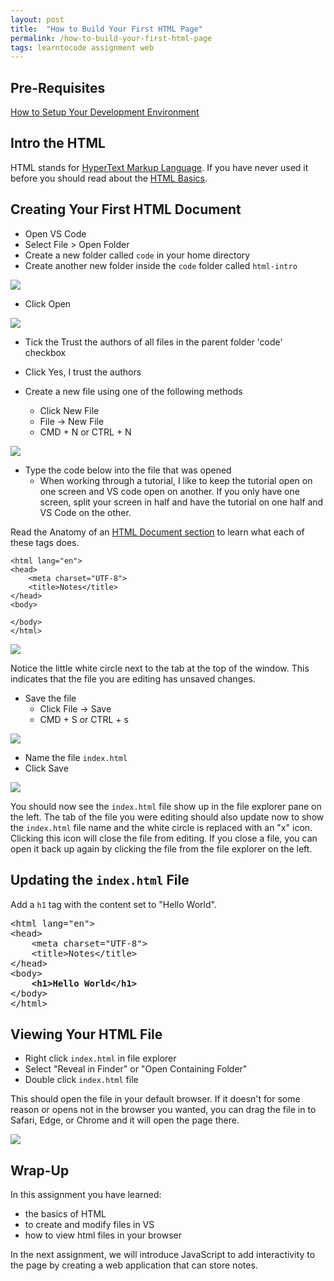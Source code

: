 ```yaml
---
layout: post
title:  "How to Build Your First HTML Page"
permalink: /how-to-build-your-first-html-page
tags: learntocode assignment web
---
```


## Pre-Requisites
[How to Setup Your Development Environment](/how-to-setup-your-development-environment)

## Intro the HTML

HTML stands for [HyperText Markup Language](https://developer.mozilla.org/en-US/docs/Web/HTML). If you have never used it before you should read about the [HTML Basics](https://developer.mozilla.org/en-US/docs/Learn/Getting_started_with_the_web/HTML_basics).

## Creating Your First HTML Document

- Open VS Code
- Select File > Open Folder
- Create a new folder called `code` in your home directory
- Create another new folder inside the `code` folder called `html-intro`

![](/assets/html-intro-01.png)

- Click Open

![](/assets/html-intro-02.png)

- Tick the Trust the authors of all files in the parent folder 'code' checkbox
- Click Yes, I trust the authors

- Create a new file using one of the following methods
    - Click New File
    - File -> New File
    - CMD + N or CTRL + N

![](/assets/html-intro-03.png)

- Type the code below into the file that was opened
    - When working through a tutorial, I like to keep the tutorial open on one screen and VS code open on another.  If you only have one screen, split your screen in half and have the tutorial on one half and VS Code on the other.

Read the Anatomy of an [HTML Document section](https://developer.mozilla.org/en-US/docs/Learn/Getting_started_with_the_web/HTML_basics#anatomy_of_an_html_document) to learn what each of these tags does.

```
<html lang="en">
<head>
    <meta charset="UTF-8">
    <title>Notes</title>
</head>
<body>
    
</body>
</html>
```

![](/assets/html-intro-04.png)

Notice the little white circle next to the tab at the top of the window.  This indicates that the file you are editing has unsaved changes.

- Save the file
    - Click File -> Save
    - CMD + S or CTRL + s

![](/assets/html-intro-05.png)

- Name the file `index.html`
- Click Save

![](/assets/html-intro-06.png)

You should now see the `index.html` file show up in the file explorer pane on the left. The tab of the file you were editing should also update now to show the `index.html` file name and the white circle is replaced with an "x" icon.  Clicking this icon will close the file from editing. If you close a file, you can open it back up again by clicking the file from the file explorer on the left.

## Updating the `index.html` File

Add a `h1` tag with the content set to "Hello World".

<!-- <html lang="en">
<head>
    <meta charset="UTF-8">
    <title>Notes</title>
</head>
<body>
    **<h1>Hello World</h1>**
</body>
</html> -->
<pre>
&lt;html lang=&quot;en&quot;&gt;
&lt;head&gt;
    &lt;meta charset=&quot;UTF-8&quot;&gt;
    &lt;title&gt;Notes&lt;/title&gt;
&lt;/head&gt;
&lt;body&gt;
    <b>&lt;h1&gt;Hello World&lt;/h1&gt;</b>
&lt;/body&gt;
&lt;/html&gt;
</pre>

## Viewing Your HTML File

- Right click `index.html` in file explorer
- Select "Reveal in Finder" or "Open Containing Folder"
- Double click `index.html` file

This should open the file in your default browser. If it doesn't for some reason or opens not in the browser you wanted, you can drag the file in to Safari, Edge, or Chrome and it will open the page there.

![](/assets/html-intro-07.png)

## Wrap-Up

In this assignment you have learned:
- the basics of HTML
- to create and modify files in VS
- how to view html files in your browser

In the next assignment, we will introduce JavaScript to add interactivity to the page by creating a web application that can store notes.